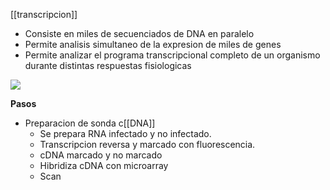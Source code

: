 [[transcripcion]]

- Consiste en miles de secuenciados de DNA en paralelo
- Permite analisis simultaneo de la expresion de miles de genes
- Permite analizar el programa transcripcional completo de un organismo durante distintas respuestas fisiologicas 

![](https://i.imgur.com/WTZYPyy.png)

**Pasos**
- Preparacion de sonda c[[DNA]]
	- Se prepara RNA infectado y no infectado.
	- Transcripcion reversa y marcado con fluorescencia.
	- cDNA marcado y no marcado
	- Hibridiza cDNA con microarray
	- Scan



